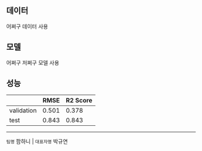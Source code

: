 ## 데이터
어쩌구 데이터 사용
## 모델
어쩌구 저쩌구 모델 사용
## 성능
|        |RMSE|R2 Score |
|--------|--------|-----|
|validation|0.501|0.378|
|test|0.843|0.843|

---
`팀명` 팜하니 | `대표자명` 박규연